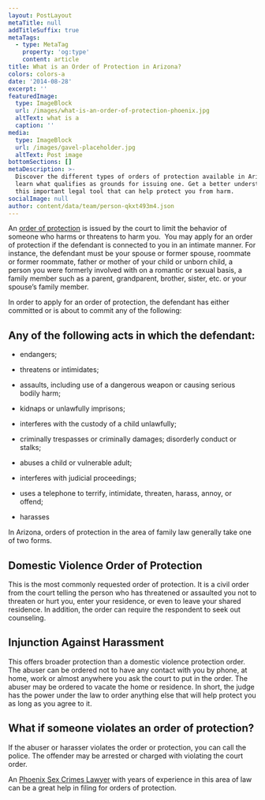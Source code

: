 ```yaml
---
layout: PostLayout
metaTitle: null
addTitleSuffix: true
metaTags:
  - type: MetaTag
    property: 'og:type'
    content: article
title: What is an Order of Protection in Arizona?
colors: colors-a
date: '2014-08-28'
excerpt: ''
featuredImage:
  type: ImageBlock
  url: /images/what-is-an-order-of-protection-phoenix.jpg
  altText: what is a
  caption: ''
media:
  type: ImageBlock
  url: /images/gavel-placeholder.jpg
  altText: Post image
bottomSections: []
metaDescription: >-
  Discover the different types of orders of protection available in Arizona and
  learn what qualifies as grounds for issuing one. Get a better understanding of
  this important legal tool that can help protect you from harm.
socialImage: null
author: content/data/team/person-qkxt493m4.json
---
```

An [order of protection](https://azblumberglaw.com/phoenix-family-attorney/orders-of-protection/) is issued by the court to limit the behavior of someone who harms or threatens to harm you.  You may apply for an order of protection if the defendant is connected to you in an intimate manner. For instance, the defendant must be your spouse or former spouse, roommate or former roommate, father or mother of your child or unborn child, a person you were formerly involved with on a romantic or sexual basis, a family member such as a parent, grandparent, brother, sister, etc. or your spouse’s family member.

In order to apply for an order of protection, the defendant has either committed or is about to commit any of the following:

## Any of the following acts in which the defendant:

*   endangers;

*   threatens or intimidates;

*   assaults, including use of a dangerous weapon or causing serious bodily harm;

*   kidnaps or unlawfully imprisons;

*   interferes with the custody of a child unlawfully;

*   criminally trespasses or criminally damages; disorderly conduct or stalks;

*   abuses a child or vulnerable adult;

*   interferes with judicial proceedings;

*   uses a telephone to terrify, intimidate, threaten, harass, annoy, or offend;

*   harasses

In Arizona, orders of protection in the area of family law generally take one of two forms.

## **Domestic Violence Order of Protection**

This is the most commonly requested order of protection. It is a civil order from the court telling the person who has threatened or assaulted you not to threaten or hurt you, enter your residence, or even to leave your shared residence. In addition, the order can require the respondent to seek out counseling.

## **Injunction Against Harassment**

This offers broader protection than a domestic violence protection order. The abuser can be ordered not to have any contact with you by phone, at home, work or almost anywhere you ask the court to put in the order. The abuser may be ordered to vacate the home or residence. In short, the judge has the power under the law to order anything else that will help protect you as long as you agree to it.

## **What if someone violates an order of protection?**

If the abuser or harasser violates the order or protection, you can call the police. The offender may be arrested or charged with violating the court order.

An [Phoenix Sex Crimes Lawyer](https://azblumberglaw.com/phoenix-criminal-attorney/sex-crimes/) with years of experience in this area of law can be a great help in filing for orders of protection.
